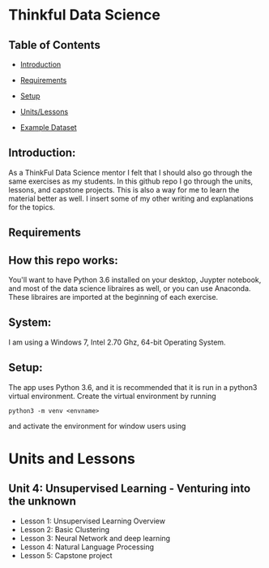 # Thinkful Data Science

## Table of Contents
* [Introduction](#introduction)
* [Requirements](#requirements)

* [Setup](#setup)
* [Units/Lessons](#units-and-lessons)
* [Example Dataset](#example-dataset)

## Introduction:
As a ThinkFul Data Science mentor I felt that I should also go through the same exercises as my students. In this github repo I go through the units, lessons, and capstone projects. This is also a way for me to learn the material better as well. I insert some of my other writing and explanations for the topics.

## Requirements
## How this repo works:
You'll want to have Python 3.6 installed on your desktop, Juypter notebook, and most of the data science libraires as well, or you can use Anaconda. These libraires are imported at the beginning of each exercise.

## System:
I am using a Windows 7, Intel 2.70 Ghz, 64-bit Operating System.

## Setup:

The app uses Python 3.6, and it is recommended that it is run in a python3 virtual environment. Create the virtual environment by running
```
python3 -m venv <envname>
```
and activate the environment for window users using

# Units and Lessons
## Unit 4: Unsupervised Learning - Venturing into the unknown
  - Lesson 1: Unsupervised Learning Overview
  - Lesson 2: Basic Clustering
  - Lesson 3: Neural Network and deep learning
  - Lesson 4: Natural Language Processing
  - Lesson 5: Capstone project
  
  

